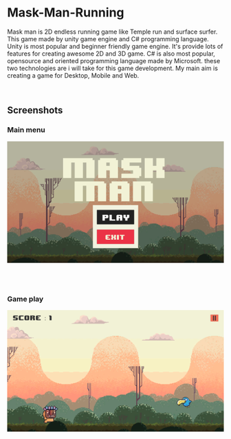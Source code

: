 # Mask-Man-Running

Mask man is 2D endless running game like Temple run and surface surfer. This game made by unity game engine and C# programming language. Unity is most popular and beginner friendly game engine. It's provide lots of features for creating awesome 2D and 3D game. C# is also most popular, opensource and oriented programming language made by Microsoft. these two technologies are i will take for this game development. My main aim is creating a game for Desktop, Mobile and Web.

<br>


## Screenshots
### Main menu
![Main menu](screenshot-img/Menuscr.png)

<br>
<br>

### Game play
![Game play](screenshot-img/Gameplayscr.png)

